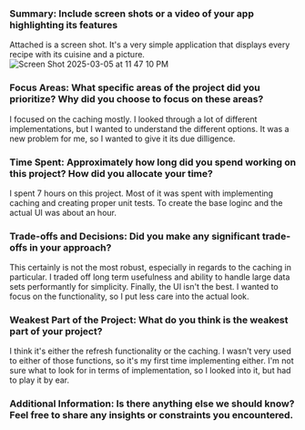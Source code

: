 ### Summary: Include screen shots or a video of your app highlighting its features
Attached is a screen shot. It's a very simple application that displays every recipe with its cuisine and a picture. ![Screen Shot 2025-03-05 at 11 47 10 PM](https://github.com/user-attachments/assets/af799ca4-9cd8-4fc5-950c-372d969a5c60)
### Focus Areas: What specific areas of the project did you prioritize? Why did you choose to focus on these areas?
I focused on the caching mostly. I looked through a lot of different implementations, but I wanted to understand the different options. It was a new problem for me, so I wanted to give it its due dilligence.
### Time Spent: Approximately how long did you spend working on this project? How did you allocate your time?
I spent 7 hours on this project. Most of it was spent with implementing caching and creating proper unit tests. To create the base loginc and the actual UI was about an hour.
### Trade-offs and Decisions: Did you make any significant trade-offs in your approach?
This certainly is not the most robust, especially in regards to the caching in particular. I traded off long term usefulness and ability to handle large data sets performantly for simplicity. Finally, the UI isn't the best. I wanted to focus on the functionality, so I put less care into the actual look.
### Weakest Part of the Project: What do you think is the weakest part of your project?
I think it's either the refresh functionality or the caching. I wasn't very used to either of those functions, so it's my first time implementing either. I'm not sure what to look for in terms of implementation, so I looked into it, but had to play it by ear.
### Additional Information: Is there anything else we should know? Feel free to share any insights or constraints you encountered.
